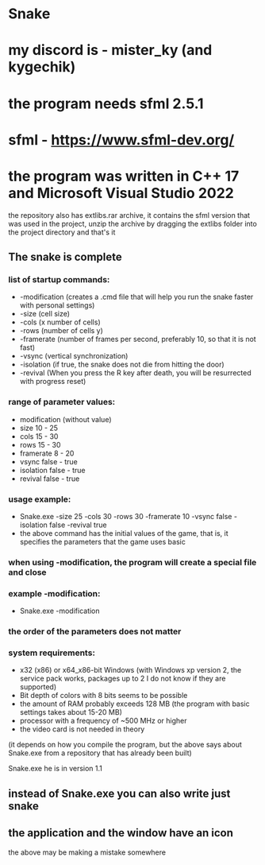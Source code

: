 # Snake
# my discord is - mister_ky (and kygechik)
# the program needs sfml 2.5.1
# sfml - https://www.sfml-dev.org/
# the program was written in C++ 17 and Microsoft Visual Studio 2022

the repository also has extlibs.rar archive, it contains the sfml version that was used in the project, unzip the archive by dragging the extlibs folder into the project directory and that's it

## The snake is complete

### list of startup commands:
* -modification (creates a .cmd file that will help you run the snake faster with personal settings)
* -size (cell size)
* -cols (x number of cells)
* -rows (number of cells y)
* -framerate (number of frames per second, preferably 10, so that it is not fast)
* -vsync (vertical synchronization)
* -isolation (if true, the snake does not die from hitting the door)
* -revival (When you press the R key after death, you will be resurrected with progress reset)

### range of parameter values:
* modification (without value)
* size 10 - 25
* cols 15 - 30
* rows 15 - 30
* framerate 8 - 20
* vsync false - true
* isolation false - true
* revival false - true

### usage example:
* Snake.exe -size 25 -cols 30 -rows 30 -framerate 10 -vsync false -isolation false -revival true
* the above command has the initial values of the game, that is, it specifies the parameters that the game uses basic

### when using -modification, the program will create a special file and close

### example -modification:
* Snake.exe -modification

### the order of the parameters does not matter

### system requirements:
* x32 (x86) or x64_x86-bit Windows (with Windows xp version 2, the service pack works, packages up to 2 I do not know if they are supported)
* Bit depth of colors with 8 bits seems to be possible
* the amount of RAM probably exceeds 128 MB (the program with basic settings takes about 15-20 MB)
* processor with a frequency of ~500 MHz or higher
* the video card is not needed in theory

(it depends on how you compile the program, but the above says about Snake.exe from a repository that has already been built)

Snake.exe he is in version 1.1

## instead of Snake.exe you can also write just snake
## the application and the window have an icon

the above may be making a mistake somewhere
